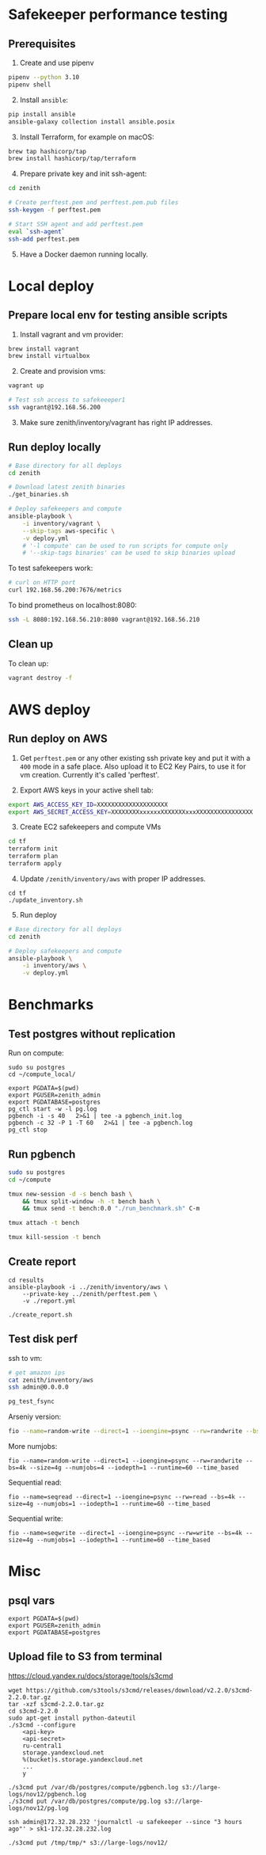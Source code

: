 # Safekeeper performance testing

## Prerequisites

1. Create and use pipenv
```sh
pipenv --python 3.10
pipenv shell
```

2. Install `ansible`:
```sh
pip install ansible
ansible-galaxy collection install ansible.posix
```

3. Install Terraform, for example on macOS:
```sh
brew tap hashicorp/tap
brew install hashicorp/tap/terraform
```

4. Prepare private key and init ssh-agent:
```bash
cd zenith

# Create perftest.pem and perftest.pem.pub files
ssh-keygen -f perftest.pem

# Start SSH agent and add perftest.pem
eval `ssh-agent`
ssh-add perftest.pem
```

5. Have a Docker daemon running locally.

# Local deploy

## Prepare local env for testing ansible scripts

1. Install vagrant and vm provider:
```bash
brew install vagrant
brew install virtualbox
```

2. Create and provision vms:
```bash
vagrant up

# Test ssh access to safekeeeper1
ssh vagrant@192.168.56.200
```

3. Make sure zenith/inventory/vagrant has right IP addresses.

## Run deploy locally

```bash
# Base directory for all deploys
cd zenith

# Download latest zenith binaries
./get_binaries.sh

# Deploy safekeepers and compute
ansible-playbook \
    -i inventory/vagrant \
    --skip-tags aws-specific \
    -v deploy.yml
    # '-l compute' can be used to run scripts for compute only
    # '--skip-tags binaries' can be used to skip binaries upload
```

To test safekeepers work:
```bash
# curl on HTTP port
curl 192.168.56.200:7676/metrics
```

To bind prometheus on localhost:8080:
```bash
ssh -L 8080:192.168.56.210:8080 vagrant@192.168.56.210
```

## Clean up

To clean up:
```bash
vagrant destroy -f
```

# AWS deploy

## Run deploy on AWS

1. Get `perftest.pem` or any other existing ssh private key and put it with a `400` mode in a safe place. Also upload it to EC2 Key Pairs, to use it for vm creation. Currently it's called 'perftest'.

2. Export AWS keys in your active shell tab:
```sh
export AWS_ACCESS_KEY_ID=XXXXXXXXXXXXXXXXXXXX
export AWS_SECRET_ACCESS_KEY=XXXXXXXXxxxxxxXXXXXXXxxxXXXXXXXXXXXXXXXX
```

3. Create EC2 safekeepers and compute VMs


```bash
cd tf
terraform init
terraform plan
terraform apply
```

4. Update `/zenith/inventory/aws` with proper IP addresses.

```
cd tf
./update_inventory.sh
```

5. Run deploy

```bash
# Base directory for all deploys
cd zenith

# Deploy safekeepers and compute
ansible-playbook \
    -i inventory/aws \
    -v deploy.yml
```

# Benchmarks

## Test postgres without replication

Run on compute:
```
sudo su postgres
cd ~/compute_local/

export PGDATA=$(pwd)
export PGUSER=zenith_admin
export PGDATABASE=postgres
pg_ctl start -w -l pg.log
pgbench -i -s 40   2>&1 | tee -a pgbench_init.log
pgbench -c 32 -P 1 -T 60   2>&1 | tee -a pgbench.log
pg_ctl stop
```

## Run pgbench

```bash
sudo su postgres
cd ~/compute

tmux new-session -d -s bench bash \
    && tmux split-window -h -t bench bash \
    && tmux send -t bench:0.0 "./run_benchmark.sh" C-m

tmux attach -t bench

tmux kill-session -t bench
```

## Create report

```
cd results
ansible-playbook -i ../zenith/inventory/aws \
    --private-key ../zenith/perftest.pem \
    -v ./report.yml

./create_report.sh
```

## Test disk perf

ssh to vm:
```bash
# get amazon ips
cat zenith/inventory/aws
ssh admin@0.0.0.0
```


```bash
pg_test_fsync
```

Arseniy version:
```bash
fio --name=random-write --direct=1 --ioengine=psync --rw=randwrite --bs=4k --size=4g --numjobs=1 --iodepth=1 --runtime=60 --time_based
```

More numjobs:
```
fio --name=random-write --direct=1 --ioengine=psync --rw=randwrite --bs=4k --size=4g --numjobs=4 --iodepth=1 --runtime=60 --time_based
```

Sequential read:
```
fio --name=seqread --direct=1 --ioengine=psync --rw=read --bs=4k --size=4g --numjobs=1 --iodepth=1 --runtime=60 --time_based
```

Sequential write:
```
fio --name=seqwrite --direct=1 --ioengine=psync --rw=write --bs=4k --size=4g --numjobs=1 --iodepth=1 --runtime=60 --time_based
```

# Misc

## psql vars

```
export PGDATA=$(pwd)
export PGUSER=zenith_admin
export PGDATABASE=postgres
```

## Upload file to S3 from terminal

https://cloud.yandex.ru/docs/storage/tools/s3cmd

```
wget https://github.com/s3tools/s3cmd/releases/download/v2.2.0/s3cmd-2.2.0.tar.gz
tar -xzf s3cmd-2.2.0.tar.gz
cd s3cmd-2.2.0
sudo apt-get install python-dateutil
./s3cmd --configure
    <api-key>
    <api-secret>
    ru-central1
    storage.yandexcloud.net
    %(bucket)s.storage.yandexcloud.net
    ...
    y

./s3cmd put /var/db/postgres/compute/pgbench.log s3://large-logs/nov12/pgbench.log
./s3cmd put /var/db/postgres/compute/pg.log s3://large-logs/nov12/pg.log

ssh admin@172.32.28.232 'journalctl -u safekeeper --since "3 hours ago"' > sk1-172.32.28.232.log

./s3cmd put /tmp/tmp/* s3://large-logs/nov12/
```